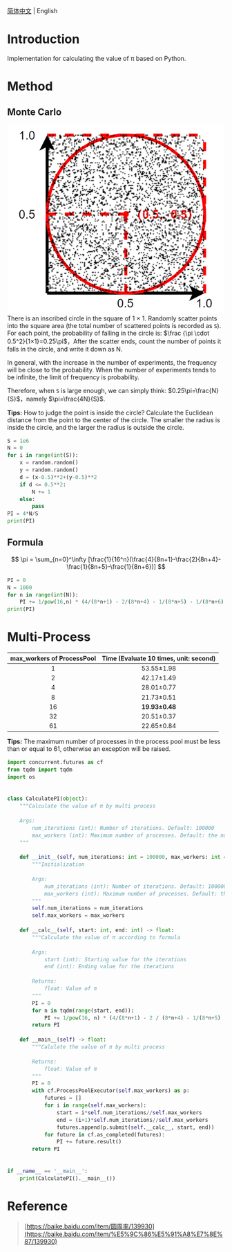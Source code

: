 [简体中文](README.zh.md) | English
# Introduction
Implementation for calculating the value of π based on Python.
# Method
## Monte Carlo
![](monte_carlo.png)
There is an inscribed circle in the square of 1 × 1. Randomly scatter points into the square area (the total number of scattered points is recorded as `S`). For each point, the probability of falling in the circle is: $\frac {\pi \cdot 0.5^2}{1×1}=0.25\pi$，After the scatter ends, count the number of points it falls in the circle, and write it down as N.

In general, with the increase in the number of experiments, the frequency will be close to the probability. 
When the number of experiments tends to be infinite, the limit of frequency is probability.

Therefore, when `S` is large enough, we can simply think: $0.25\pi=\frac{N}{S}$，namely $\pi=\frac{4N}{S}$.

**Tips:** How to judge the point is inside the circle? Calculate the Euclidean distance from the point to the center of the circle. The smaller the radius is inside the circle, and the larger the radius is outside the circle.
```python
S = 1e6
N = 0
for i in range(int(S)):
    x = random.random()
    y = random.random()
    d = (x-0.5)**2+(y-0.5)**2
    if d <= 0.5**2:
        N += 1
    else:
        pass
PI = 4*N/S
print(PI)
```
## Formula
$$
\pi = \sum_{n=0}^\infty [\frac{1}{16^n}(\frac{4}{8n+1}-\frac{2}{8n+4}-\frac{1}{8n+5}-\frac{1}{8n+6})]
$$
```python
PI = 0
N = 1000
for n in range(int(N)):
    PI += 1/pow(16,n) * (4/(8*n+1) - 2/(8*n+4) - 1/(8*n+5) - 1/(8*n+6))
print(PI)
```
# Multi-Process
| max_workers of ProcessPool | Time (Evaluate 10 times, unit: second) | 
|:--:|:--:|
| 1 | 53.55±1.98 |
| 2 | 42.17±1.49 |
| 4 | 28.01±0.77 |
| 8 | 21.73±0.51 |
| 16 | **19.93±0.48** |
| 32 | 20.51±0.37 |
| 61 | 22.65±0.84 |

**Tips:** The maximum number of processes in the process pool must be less than or equal to 61, otherwise an exception will be raised.
```python
import concurrent.futures as cf
from tqdm import tqdm
import os


class CalculatePI(object):
    """Calculate the value of π by multi process

    Args:
        num_iterations (int): Number of iterations. Default: 100000
        max_workers (int): Maximum number of processes. Default: the number of processors on the machine.
    """

    def __init__(self, num_iterations: int = 100000, max_workers: int = os.cpu_count()) -> None:
        """Initialization

        Args:
            num_iterations (int): Number of iterations. Default: 100000
            max_workers (int): Maximum number of processes. Default: the number of processors on the machine.
        """
        self.num_iterations = num_iterations
        self.max_workers = max_workers

    def __calc__(self, start: int, end: int) -> float:
        """Calculate the value of π according to formula

        Args:
            start (int): Starting value for the iterations
            end (int): Ending value for the iterations

        Returns:
            float: Value of π
        """
        PI = 0
        for n in tqdm(range(start, end)):
            PI += 1/pow(16, n) * (4/(8*n+1) - 2 / (8*n+4) - 1/(8*n+5) - 1/(8*n+6))
        return PI

    def __main__(self) -> float:
        """Calulate the value of π by multi process

        Returns:
            float: Value of π
        """
        PI = 0
        with cf.ProcessPoolExecutor(self.max_workers) as p:
            futures = []
            for i in range(self.max_workers):
                start = i*self.num_iterations//self.max_workers
                end = (i+1)*self.num_iterations//self.max_workers
                futures.append(p.submit(self.__calc__, start, end))
            for future in cf.as_completed(futures):
                PI += future.result()
        return PI


if __name__ == '__main__':
    print(CalculatePI().__main__())
```
# Reference
> [https://baike.baidu.com/item/圆周率/139930](https://baike.baidu.com/item/%E5%9C%86%E5%91%A8%E7%8E%87/139930)